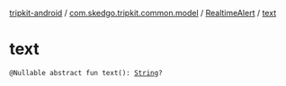 [tripkit-android](../../index.md) / [com.skedgo.tripkit.common.model](../index.md) / [RealtimeAlert](index.md) / [text](./text.md)

# text

`@Nullable abstract fun text(): `[`String`](https://kotlinlang.org/api/latest/jvm/stdlib/kotlin/-string/index.html)`?`